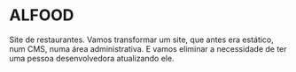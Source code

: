 # ALFOOD
Site de restaurantes. Vamos transformar um site, que antes era estático, num CMS, numa área administrativa. E vamos eliminar a necessidade de ter uma pessoa desenvolvedora atualizando ele.
